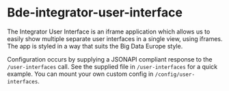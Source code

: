 # Bde-integrator-user-interface

The Integrator User Interface is an iframe application which allows us to easily
show multiple separate user interfaces in a single view, using iframes.  The app
is styled in a way that suits the Big Data Europe style.

Configuration occurs by supplying a JSONAPI compliant response to the
`/user-interfaces` call.  See the supplied file in `/user-interfaces` for
a quick example. You can mount your own custom config in `/config/user-interfaces`.
